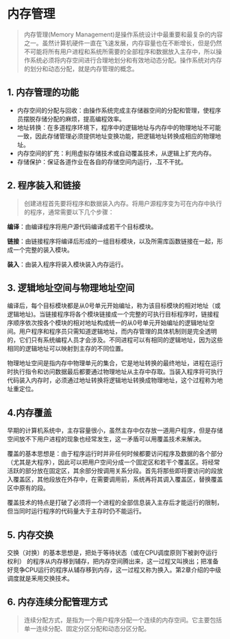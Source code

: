 # 内存管理

> 内存管理(Memory Management)是操作系统设计中最重要和最复杂的内容之一。虽然计算机硬件一直在飞速发展，内存容量也在不断增长，但是仍然不可能将所有用户进程和系统所需要的全部程序和数据放入主存中，所以操作系统必须将内存空间进行合理地划分和有效地动态分配。操作系统对内存的划分和动态分配，就是内存管理的概念。

## 1. 内存管理的功能

- 内存空间的分配与回收：由操作系统完成主存储器空间的分配和管理，使程序员摆脱存储分配的麻烦，提高编程效率。
- 地址转换：在多道程序环境下，程序中的逻辑地址与内存中的物理地址不可能一致，因此存储管理必须提供地址变换功能，把逻辑地址转换成相应的物理地址。
- 内存空间的扩充：利用虚拟存储技术或自动覆盖技术，从逻辑上扩充内存。
- 存储保护：保证各道作业在各自的存储空间内运行，.互不干扰。

## 2. 程序装入和链接

> 创建进程首先要将程序和数据装入内存。将用户源程序变为可在内存中执行的程序，通常需要以下几个步骤：

**编译**：由编译程序将用户源代码编译成若干个目标模块。

**链接**：由链接程序将编译后形成的一组目标模块，以及所需库函数链接在一起，形成一个完整的装入模块。

**装入**：由装入程序将装入模块装入内存运行。

## 3. 逻辑地址空间与物理地址空间

编译后，每个目标模块都是从0号单元开始编址，称为该目标模块的相对地址（或逻辑地址)。当链接程序将各个模块链接成一个完整的可执行目标程序时，链接程序顺序依次按各个模块的相对地址构成统一的从0号单元开始编址的逻辑地址空间。用户程序和程序员只需知道逻辑地址，而内存管理的具体机制则是完全透明的，它们只有系统编程人员才会涉及。不同进程可以有相同的逻辑地址，因为这些相同的逻辑地址可以映射到主存的不同位置。

物理地址空间是指内存中物理单元的集合，它是地址转换的最终地址，进程在运行时执行指令和访问数据最后都要通过物理地址从主存中存取。当装入程序将可执行代码装入内存时，必须通过地址转换将逻辑地址转换成物理地址，这个过程称为地址重定位。

## 4.内存覆盖

早期的计算机系统中，主存容量很小，虽然主存中仅存放一道用户程序，但是存储空间放不下用户进程的现象也经常发生，这一矛盾可以用覆盖技术来解决。

覆盖的基本思想是：由于程序运行时并非任何时候都要访问程序及数据的各个部分（尤其是大程序），因此可以把用户空间分成一个固定区和若干个覆盖区。将经常活跃的部分放在固定区，其余部分按调用关系分段。首先将那些即将要访问的段放入覆盖区，其他段放在外存中，在需要调用前，系统再将其调入覆盖区，替换覆盖区中原有的段。

覆盖技术的特点是打破了必须将一个进程的全部信息装入主存后才能运行的限制，但当同时运行程序的代码量大于主存时仍不能运行。

## 5. 内存交换

交换（对换）的基本思想是，把处于等待状态（或在CPU调度原则下被剥夺运行权利） 的程序从内存移到辅存，把内存空间腾出来，这一过程又叫换出；把准备好竞争CPU运行的程序从辅存移到内存，这一过程又称为换入。第2章介绍的中级调度就是釆用交换技术。

## 6. 内存连续分配管理方式

> 连续分配方式，是指为一个用户程序分配一个连续的内存空间。它主要包括单一连续分配、固定分区分配和动态分区分配。


